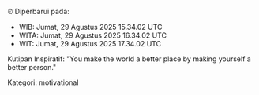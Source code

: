 ⏰ Diperbarui pada:
- WIB: Jumat, 29 Agustus 2025 15.34.02 UTC
- WITA: Jumat, 29 Agustus 2025 16.34.02 UTC
- WIT: Jumat, 29 Agustus 2025 17.34.02 UTC

Kutipan Inspiratif:
"You make the world a better place by making yourself a better person."


Kategori: motivational

